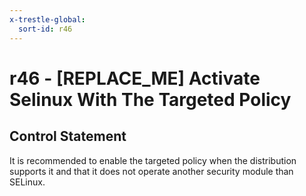 ```yaml
---
x-trestle-global:
  sort-id: r46
---
```


# r46 - \[REPLACE_ME\] Activate Selinux With The Targeted Policy

## Control Statement

It is recommended to enable the targeted policy when the distribution supports it and that it does not operate another security module than SELinux.
